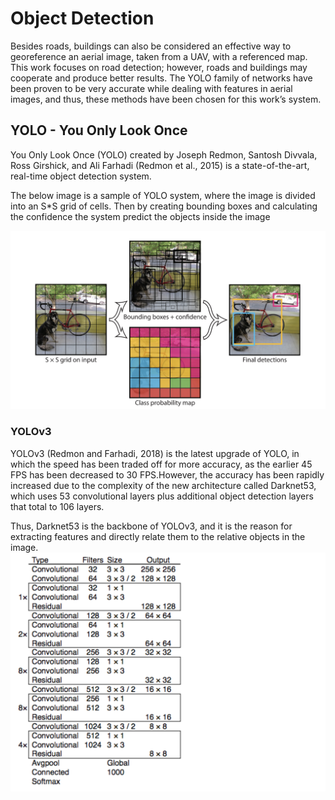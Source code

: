 # Object Detection


Besides roads, buildings can also be considered an effective way to georeference an
aerial image, taken from a UAV, with a referenced map. This work focuses on road
detection; however, roads and buildings may cooperate and produce better results. The
YOLO family of networks have been proven to be very accurate while dealing with
features in aerial images, and thus, these methods have been chosen for this work’s
system.

## YOLO - You Only Look Once
You Only Look Once (YOLO) created by Joseph Redmon, Santosh Divvala, Ross
Girshick, and Ali Farhadi (Redmon et al., 2015) is a state-of-the-art, real-time object
detection system.

The below image is a sample of YOLO system, where the image is divided into an S*S grid
of cells. Then by creating bounding boxes and calculating the confidence the system
predict the objects inside the image

![YoloSystem](https://github.com/TypEktor/Aerial-Image-Geolocalisation-Using-Road-Detection/blob/main/Code/Object%20Detection/Images/YoloSystem.png?raw=true)

### YOLOv3
YOLOv3 (Redmon and Farhadi, 2018) is the latest upgrade of YOLO, in which the
speed has been traded off for more accuracy, as the earlier 45 FPS has been decreased to
30 FPS.However, the accuracy has been rapidly increased due to the complexity of the
new architecture called Darknet53, which uses 53 convolutional layers plus additional
object detection layers that total to 106 layers.

Thus, Darknet53 is the backbone of YOLOv3, and it is the reason for extracting features and directly relate
them to the relative objects in the image.
![YOLOv3](https://github.com/TypEktor/Aerial-Image-Geolocalisation-Using-Road-Detection/blob/main/Code/Object%20Detection/Images/YOLOv3.png?raw=true)
